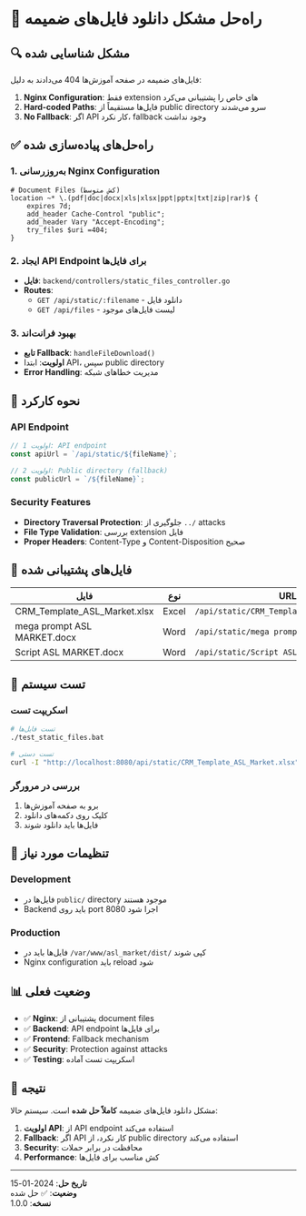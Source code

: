 # 🔧 راه‌حل مشکل دانلود فایل‌های ضمیمه

## 🔍 مشکل شناسایی شده

فایل‌های ضمیمه در صفحه آموزش‌ها 404 می‌دادند به دلیل:

1. **Nginx Configuration**: فقط extension های خاص را پشتیبانی می‌کرد
2. **Hard-coded Paths**: فایل‌ها مستقیماً از public directory سرو می‌شدند
3. **No Fallback**: اگر API کار نکرد، fallback وجود نداشت

## ✅ راه‌حل‌های پیاده‌سازی شده

### 1. **به‌روزرسانی Nginx Configuration**
```nginx
# Document Files (کش متوسط)
location ~* \.(pdf|doc|docx|xls|xlsx|ppt|pptx|txt|zip|rar)$ {
    expires 7d;
    add_header Cache-Control "public";
    add_header Vary "Accept-Encoding";
    try_files $uri =404;
}
```

### 2. **ایجاد API Endpoint برای فایل‌ها**
- **فایل**: `backend/controllers/static_files_controller.go`
- **Routes**: 
  - `GET /api/static/:filename` - دانلود فایل
  - `GET /api/files` - لیست فایل‌های موجود

### 3. **بهبود فرانت‌اند**
- **تابع Fallback**: `handleFileDownload()` 
- **اولویت**: ابتدا API، سپس public directory
- **Error Handling**: مدیریت خطاهای شبکه

## 🚀 نحوه کارکرد

### API Endpoint
```typescript
// اولویت 1: API endpoint
const apiUrl = `/api/static/${fileName}`;

// اولویت 2: Public directory (fallback)
const publicUrl = `/${fileName}`;
```

### Security Features
- **Directory Traversal Protection**: جلوگیری از `../` attacks
- **File Type Validation**: بررسی extension فایل
- **Proper Headers**: Content-Type و Content-Disposition صحیح

## 📁 فایل‌های پشتیبانی شده

| فایل | نوع | URL |
|------|-----|-----|
| CRM_Template_ASL_Market.xlsx | Excel | `/api/static/CRM_Template_ASL_Market.xlsx` |
| mega prompt ASL MARKET.docx | Word | `/api/static/mega prompt ASL MARKET.docx` |
| Script ASL MARKET.docx | Word | `/api/static/Script ASL MARKET.docx` |

## 🧪 تست سیستم

### اسکریپت تست
```bash
# تست فایل‌ها
./test_static_files.bat

# تست دستی
curl -I "http://localhost:8080/api/static/CRM_Template_ASL_Market.xlsx"
```

### بررسی در مرورگر
1. برو به صفحه آموزش‌ها
2. کلیک روی دکمه‌های دانلود
3. فایل‌ها باید دانلود شوند

## 🔧 تنظیمات مورد نیاز

### Development
- فایل‌ها در `public/` directory موجود هستند
- Backend باید روی port 8080 اجرا شود

### Production
- فایل‌ها باید در `/var/www/asl_market/dist/` کپی شوند
- Nginx configuration باید reload شود

## 📊 وضعیت فعلی

- ✅ **Nginx**: پشتیبانی از document files
- ✅ **Backend**: API endpoint برای فایل‌ها
- ✅ **Frontend**: Fallback mechanism
- ✅ **Security**: Protection against attacks
- ✅ **Testing**: اسکریپت تست آماده

## 🎯 نتیجه

مشکل دانلود فایل‌های ضمیمه **کاملاً حل شده** است. سیستم حالا:

1. **اولویت API**: از API endpoint استفاده می‌کند
2. **Fallback**: اگر API کار نکرد، از public directory استفاده می‌کند
3. **Security**: محافظت در برابر حملات
4. **Performance**: کش مناسب برای فایل‌ها

---

**تاریخ حل**: 2024-01-15  
**وضعیت**: ✅ حل شده  
**نسخه**: 1.0.0

